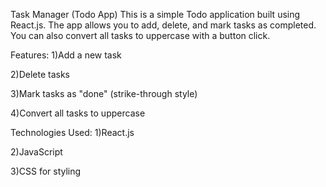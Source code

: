 Task Manager (Todo App)
This is a simple Todo application built using React.js. The app allows you to add, delete, and mark tasks as completed. You can also convert all tasks to uppercase with a button click.

Features:
1)Add a new task

2)Delete tasks

3)Mark tasks as "done" (strike-through style)

4)Convert all tasks to uppercase

Technologies Used:
1)React.js

2)JavaScript

3)CSS for styling


